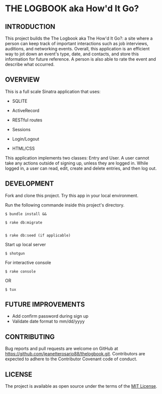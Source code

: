 # THE LOGBOOK aka How'd It Go?


## INTRODUCTION

This project builds the The Logbook aka The How'd It Go?: a site where a person can keep track of important interactions such as job interviews, auditions, and networking events. Overall, this application is an efficient way to jot down an event's type, date, and contacts, and store this information for future reference. A person is also able to rate the event and describe what occurred. 


## OVERVIEW

This is a full scale Sinatra application that uses:

* SQLITE

* ActiveRecord

* RESTful routes

* Sessions

* Login/Logout

* HTML/CSS

This application implements two classes: Entry and User. A user cannot take any actions outside of signing up, unless they are logged in. While logged in, a user can read, edit, create and delete entries, and then log out.


## DEVELOPMENT

Fork and clone this project. Try this app in your local environment. 

Run the following commande inside this project's directory.


    $ bundle install &&

    $ rake db:migrate


    $ rake db:seed (if applicable)


Start up local server


    $ shotgun 


For interactive console


    $ rake console
    

OR


    $ tux

## FUTURE IMPROVEMENTS

* Add confirm password during sign up
* Validate date format to mm/dd/yyyy


## CONTRIBUTING

Bug reports and pull requests are welcome on GitHub at https://github.com/jeanetterosario88/thelogbook.git. Contributors are expected to adhere to the Contributor Covenant code of conduct.


## LICENSE

The project is available as open source under the terms of the [MIT License](https://opensource.org/licenses/MIT).